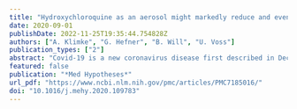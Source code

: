 ```yaml
---
title: "Hydroxychloroquine as an aerosol might markedly reduce and even prevent severe clinical symptoms after SARS-CoV-2 infection"
date: 2020-09-01
publishDate: 2022-11-25T19:35:44.754828Z
authors: ["A. Klimke", "G. Hefner", "B. Will", "U. Voss"]
publication_types: ["2"]
abstract: "Covid-19 is a new coronavirus disease first described in December 2019. This respiratory illness is severe and potentially fatal. Severe cases make up to 15%, lethality ranges between 1.5 and more than 10%. What is urgently needed is an efficient pharmacological treatment for the treatment of severe cases. During the infection of alveolar epithelial cells of the lung, the ACE2 receptor has a central function. The antimalarial drugs chloroquine phosphate (CQ) and hydroxychloroquine (HCQ) impair in vitro the terminal glycosylation of ACE2 without significant change of cell-surface ACE2 and, therefore, might be potent inhibitors of SARS-CoV-2 infections. Starting inhibition at 0.1 µM, CQ completely prevented in vitro infections at 10 µM, suggesting a prophylactic effect and preventing the virus spread 5 h after infection. In a first clinical trial, CQ was effective in inhibiting exacerbation of pneumonia, improving lung imaging findings, promotion of virus-negative conversion, and shortening the disease. In addition, HCQ, which is three times more potent than CQ in SARS-CoV-2 infected cells (EC50 0.72 µM), was significantly associated with viral load reduction/disappearance in COVID-19 patients compared to controls. Theoretically, CQ and HCQ could thus be effectively used in the treatment of SARS-CoV pneumonia. From a pharmacological standpoint, however, the major problems of oral treatment with these drugs are possible severe side effects and toxicity. Concretely, this relates to (a) the inconsistent individual bioavailability of these drugs at the alveolar target cells, depending on intestinal resorption, hepatic first-pass metabolism and accumulation in liver, spleen and lung, and (b) the need for a relatively high concentration of 1–5 µM at the alveolar surface., Therefore, we propose in a first dose estimation the use of HCQ as an aerosol in a dosage of 2–4 mg per inhalation in order to reach sufficient therapeutic levels at the alveolar epithelial cells. By using a low-dose non-systemic aerosol, adverse drug reactions will markedly be reduced compared with oral application. This increase in tolerability enables a broader use for prevention and after contact with an infected person, which would be an advantage especially for the high-risk, often multi-morbid and elderly patients., Empirical data on self-medication with a one-week aerosol application by two of the authors is presented. Inhalation was well tolerated without relevant side effects."
featured: false
publication: "*Med Hypotheses*"
url_pdf: "https://www.ncbi.nlm.nih.gov/pmc/articles/PMC7185016/"
doi: "10.1016/j.mehy.2020.109783"
---
```


